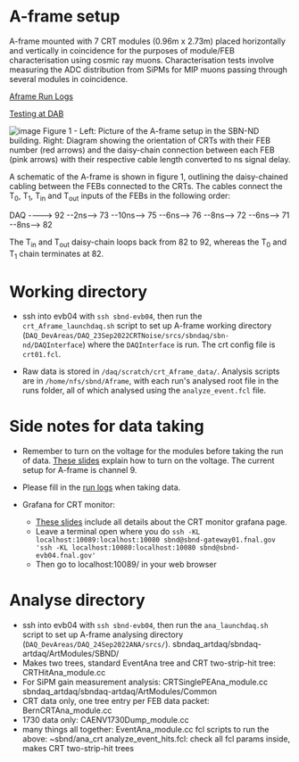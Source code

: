 # A-frame setup
A-frame mounted with 7 CRT modules (0.96m x 2.73m) placed horizontally and vertically in coincidence for the purposes of module/FEB characterisation using cosmic ray muons. Characterisation tests involve measuring the ADC distribution from SiPMs for MIP muons passing through several modules in coincidence.

[Aframe Run Logs](https://docs.google.com/document/d/1q-qUrJCBgM7efkzxSDImp_Q4yCbnfjuymjgMClU22Zc/edit)

[Testing at DAB](https://docs.google.com/document/d/1Htx9mYiMXHm6Pj6ZkBWzZnbM_YtGrnx30TityH13OGM/edit)


![image](https://user-images.githubusercontent.com/74778773/213795237-d53fb05a-e550-49a3-9da4-1f4d4470836f.png)
Figure 1 - Left: Picture of the A-frame setup in the SBN-ND building. Right: Diagram showing the orientation of CRTs with their FEB number (red arrows) and the daisy-chain connection between each FEB (pink arrows) with their respective cable length converted to ns signal delay.

A schematic of the A-frame is shown in figure 1, outlining the daisy-chained cabling between the FEBs connected to the CRTs. The cables connect the T<sub>0</sub>, T<sub>1</sub>, T<sub>in</sub> and T<sub>out</sub> inputs of the FEBs in the following order:

DAQ ----> 92 --2ns--> 73 --10ns--> 75 --6ns--> 76 --8ns--> 72 --6ns--> 71 --8ns--> 82

The T<sub>in</sub> and T<sub>out</sub> daisy-chain loops back from 82 to 92, whereas the T<sub>0</sub> and T<sub>1</sub> chain terminates at 82.
  

# Working directory
- ssh into evb04 with `ssh sbnd-evb04`, then run the `crt_Aframe_launchdaq.sh` script to set up A-frame working directory (`DAQ_DevAreas/DAQ_23Sep2022CRTNoise/srcs/sbndaq/sbn-nd/DAQInterface`) where the `DAQInterface` is run. The crt config file is `crt01.fcl`.

- Raw data is stored in `/daq/scratch/crt_Aframe_data/`. Analysis scripts are in `/home/nfs/sbnd/Aframe`, with each run's analysed root file in the runs folder, all of which analysed using the `analyze_event.fcl` file.

# Side notes for data taking
- Remember to turn on the voltage for the modules before taking the run of data. [These slides](https://sbn-docdb.fnal.gov/cgi-bin/sso/RetrieveFile?docid=24720&filename=SBND_CRT_Power_Supplies_Operation.pdf&version=1) explain how to turn on the voltage. The current setup for A-frame is channel 9.  

- Please fill in the [run logs](https://docs.google.com/document/d/1q-qUrJCBgM7efkzxSDImp_Q4yCbnfjuymjgMClU22Zc/edit) when taking data. 

- Grafana for CRT monitor: 
  - [These slides](https://sbn-docdb.fnal.gov/cgi-bin/sso/RetrieveFile?docid=28335&filename=Grafana%20Tutorial.pdf&version=1) include all details about the CRT monitor grafana page. 
  - Leave a terminal open where you do ```ssh -KL localhost:10089:localhost:10080 sbnd@sbnd-gateway01.fnal.gov 'ssh -KL localhost:10080:localhost:10080 sbnd@sbnd-evb04.fnal.gov'```
  - Then go to localhost:10089/ in your web browser

# Analyse directory 
- ssh into evb04 with `ssh sbnd-evb04`, then run the `ana_launchdaq.sh` script to set up A-frame analysing directory (`DAQ_DevAreas/DAQ_24Sep2022ANA/srcs/`).
sbndaq_artdaq/sbndaq-artdaq/ArtModules/SBND/
- Makes two trees, standard EventAna tree and CRT two-strip-hit tree: CRTHitAna_module.cc
- For SiPM gain measurement analysis: CRTSinglePEAna_module.cc
sbndaq_artdaq/sbndaq-artdaq/ArtModules/Common
- CRT data only, one tree entry per FEB data packet: BernCRTAna_module.cc
- 1730 data only: CAENV1730Dump_module.cc
- many things all together: EventAna_module.cc
fcl scripts to run the above: ~sbnd/ana_crt
analyze_event_hits.fcl: check all fcl params inside, makes CRT two-strip-hit trees
